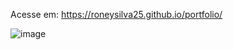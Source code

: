 Acesse em: https://roneysilva25.github.io/portfolio/

![image](https://github.com/user-attachments/assets/c12a35cb-6913-4c68-926e-5c1f545ee970)
